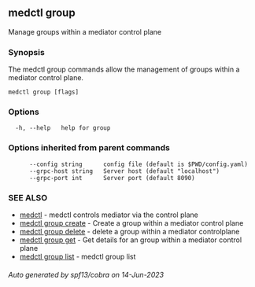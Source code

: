 ## medctl group

Manage groups within a mediator control plane

### Synopsis

The medctl group commands allow the management of groups within a 
mediator control plane.

```
medctl group [flags]
```

### Options

```
  -h, --help   help for group
```

### Options inherited from parent commands

```
      --config string      config file (default is $PWD/config.yaml)
      --grpc-host string   Server host (default "localhost")
      --grpc-port int      Server port (default 8090)
```

### SEE ALSO

* [medctl](medctl.md)	 - medctl controls mediator via the control plane
* [medctl group create](medctl_group_create.md)	 - Create a group within a mediator control plane
* [medctl group delete](medctl_group_delete.md)	 - delete a group within a mediator controlplane
* [medctl group get](medctl_group_get.md)	 - Get details for an group within a mediator control plane
* [medctl group list](medctl_group_list.md)	 - medctl group list

###### Auto generated by spf13/cobra on 14-Jun-2023
